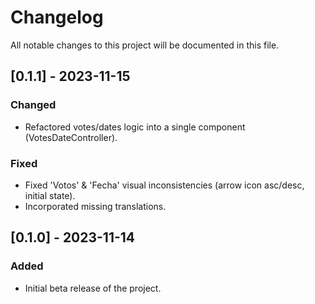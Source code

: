 # Changelog

All notable changes to this project will be documented in this file.

## [0.1.1] - 2023-11-15

### Changed

- Refactored votes/dates logic into a single component (VotesDateController).

### Fixed

- Fixed 'Votos' & 'Fecha' visual inconsistencies (arrow icon asc/desc, initial state).
- Incorporated missing translations.

## [0.1.0] - 2023-11-14

### Added

- Initial beta release of the project.
